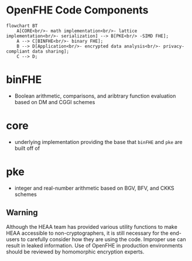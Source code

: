 # OpenFHE Code Components

```mermaid
flowchart BT
    A[CORE<br/>- math implementation<br/>- lattice implementation<br/>- serialization] --> B[PKE<br/> -SIMD FHE];
    A --> C[BINFHE<br/>- binary FHE];
    B --> D[Application<br/>- encrypted data analysis<br/>- privacy-compliant data sharing];
    C --> D;
```

# binFHE

- Boolean arithmetic, comparisons, and aribtrary function evaluation based on DM and CGGI schemes

# core

- underlying implementation providing the base that `binFHE` and `pke` are built off of

# pke

- integer and real-number arithmetic based on BGV, BFV, and CKKS schemes

## Warning

Although the HEAA team has provided various utility functions to make HEAA accessible to
non-cryptographers, it is still necessary for the end-users to carefully consider how they are using the code. Improper
use can result in leaked information.
Use of OpenFHE in production environments should be reviewed by homomorphic encryption experts.

